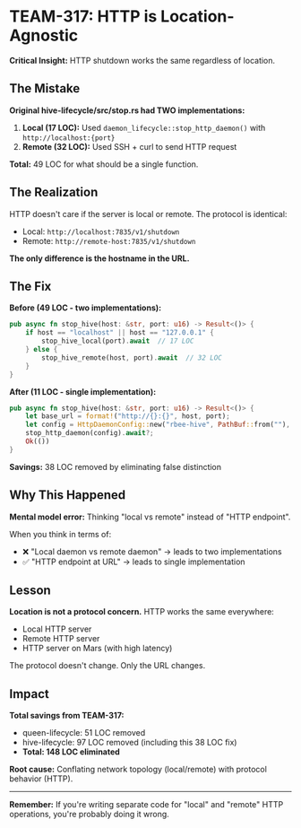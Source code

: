# TEAM-317: HTTP is Location-Agnostic

**Critical Insight:** HTTP shutdown works the same regardless of location.

## The Mistake

**Original hive-lifecycle/src/stop.rs had TWO implementations:**

1. **Local (17 LOC):** Used `daemon_lifecycle::stop_http_daemon()` with `http://localhost:{port}`
2. **Remote (32 LOC):** Used SSH + curl to send HTTP request

**Total:** 49 LOC for what should be a single function.

## The Realization

HTTP doesn't care if the server is local or remote. The protocol is identical:
- Local: `http://localhost:7835/v1/shutdown`
- Remote: `http://remote-host:7835/v1/shutdown`

**The only difference is the hostname in the URL.**

## The Fix

**Before (49 LOC - two implementations):**
```rust
pub async fn stop_hive(host: &str, port: u16) -> Result<()> {
    if host == "localhost" || host == "127.0.0.1" {
        stop_hive_local(port).await  // 17 LOC
    } else {
        stop_hive_remote(host, port).await  // 32 LOC
    }
}
```

**After (11 LOC - single implementation):**
```rust
pub async fn stop_hive(host: &str, port: u16) -> Result<()> {
    let base_url = format!("http://{}:{}", host, port);
    let config = HttpDaemonConfig::new("rbee-hive", PathBuf::from(""), base_url);
    stop_http_daemon(config).await?;
    Ok(())
}
```

**Savings:** 38 LOC removed by eliminating false distinction

## Why This Happened

**Mental model error:** Thinking "local vs remote" instead of "HTTP endpoint".

When you think in terms of:
- ❌ "Local daemon vs remote daemon" → leads to two implementations
- ✅ "HTTP endpoint at URL" → leads to single implementation

## Lesson

**Location is not a protocol concern.** HTTP works the same everywhere:
- Local HTTP server
- Remote HTTP server
- HTTP server on Mars (with high latency)

The protocol doesn't change. Only the URL changes.

## Impact

**Total savings from TEAM-317:**
- queen-lifecycle: 51 LOC removed
- hive-lifecycle: 97 LOC removed (including this 38 LOC fix)
- **Total: 148 LOC eliminated**

**Root cause:** Conflating network topology (local/remote) with protocol behavior (HTTP).

---

**Remember:** If you're writing separate code for "local" and "remote" HTTP operations, you're probably doing it wrong.
